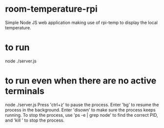 # room-temperature-rpi
Simple Node JS web application making use of rpi-temp to display the local temperature.

# to run
node ./server.js

# to run even when there are no active terminals
node ./server.js
Press 'ctrl+z' to pause the process.
Enter 'bg' to resume the process in the background.
Enter 'disown' to make sure the process keeps running.
To stop the process, use 'ps -e  | grep node' to find the correct PID,
and 'kill <PID>' to stop the process.
